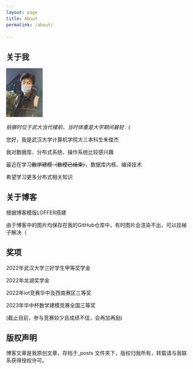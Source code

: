 ```yaml
---
layout: page
title: About
permalink: /about/

---
```


## 关于我

<img src="https://raw.githubusercontent.com/Promin3/Promin3.github.io/main/images/image-20230826060824714.png" alt="image-20230826060824714" style="zoom:13%;" />

*拍摄时位于武大当代楼前，当时体重是大学期间最轻 : (*<br>

您好，我是武汉大学计算机学院大三本科生朱俊杰<br>

我对数据库、分布式系统、操作系统比较感兴趣<br>

最近在学习~~数学建模（数模已结束）~~、数据库内核、编译技术<br>

希望学习更多分布式相关知识



## 关于博客

根据博客模版LOFFER搭建

由于博客中的图片均保存在我的GitHub仓库中，有时图片会渲染不出，可以挂梯子解决（


## 奖项

2022年武汉大学三好学生甲等奖学金<br>

2022年龙湖奖学金<br>

2022年iot竞赛华中及西南赛区三等奖<br>

2023年华中杯数学建模竞赛全国三等奖<br>

(截止目前，参与竞赛较少且成绩不佳，会再加再励)<br>



## 版权声明

博客文章是我原创文章，存档于_posts 文件夹下，版权归我所有，转载请与我联系获得授权许可。
